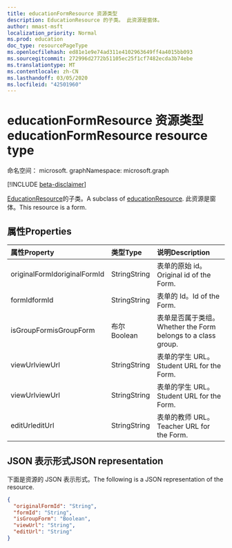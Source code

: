 ```yaml
---
title: educationFormResource 资源类型
description: EducationResource 的子类。 此资源是窗体。
author: mmast-msft
localization_priority: Normal
ms.prod: education
doc_type: resourcePageType
ms.openlocfilehash: ed81e1e9e74ad311e4102963649ff4a4015bb093
ms.sourcegitcommit: 272996d2772b51105ec25f1cf7482ecda3b74ebe
ms.translationtype: MT
ms.contentlocale: zh-CN
ms.lasthandoff: 03/05/2020
ms.locfileid: "42501960"
---
```

# <a name="educationformresource-resource-type"></a><span data-ttu-id="6dfe3-104">educationFormResource 资源类型</span><span class="sxs-lookup"><span data-stu-id="6dfe3-104">educationFormResource resource type</span></span>

<span data-ttu-id="6dfe3-105">命名空间： microsoft. graph</span><span class="sxs-lookup"><span data-stu-id="6dfe3-105">Namespace: microsoft.graph</span></span>

[!INCLUDE [beta-disclaimer](../../includes/beta-disclaimer.md)]

<span data-ttu-id="6dfe3-106">[EducationResource](educationresource.md)的子类。</span><span class="sxs-lookup"><span data-stu-id="6dfe3-106">A subclass of [educationResource](educationresource.md).</span></span> <span data-ttu-id="6dfe3-107">此资源是窗体。</span><span class="sxs-lookup"><span data-stu-id="6dfe3-107">This resource is a form.</span></span>


## <a name="properties"></a><span data-ttu-id="6dfe3-108">属性</span><span class="sxs-lookup"><span data-stu-id="6dfe3-108">Properties</span></span>
| <span data-ttu-id="6dfe3-109">属性</span><span class="sxs-lookup"><span data-stu-id="6dfe3-109">Property</span></span>     | <span data-ttu-id="6dfe3-110">类型</span><span class="sxs-lookup"><span data-stu-id="6dfe3-110">Type</span></span>   |<span data-ttu-id="6dfe3-111">说明</span><span class="sxs-lookup"><span data-stu-id="6dfe3-111">Description</span></span>|
|:---------------|:--------|:----------|
|<span data-ttu-id="6dfe3-112">originalFormId</span><span class="sxs-lookup"><span data-stu-id="6dfe3-112">originalFormId</span></span>|<span data-ttu-id="6dfe3-113">String</span><span class="sxs-lookup"><span data-stu-id="6dfe3-113">String</span></span>|<span data-ttu-id="6dfe3-114">表单的原始 id。</span><span class="sxs-lookup"><span data-stu-id="6dfe3-114">Original id of the Form.</span></span>|
|<span data-ttu-id="6dfe3-115">formId</span><span class="sxs-lookup"><span data-stu-id="6dfe3-115">formId</span></span>|<span data-ttu-id="6dfe3-116">String</span><span class="sxs-lookup"><span data-stu-id="6dfe3-116">String</span></span>|<span data-ttu-id="6dfe3-117">表单的 Id。</span><span class="sxs-lookup"><span data-stu-id="6dfe3-117">Id of the Form.</span></span>|
|<span data-ttu-id="6dfe3-118">isGroupForm</span><span class="sxs-lookup"><span data-stu-id="6dfe3-118">isGroupForm</span></span>|<span data-ttu-id="6dfe3-119">布尔</span><span class="sxs-lookup"><span data-stu-id="6dfe3-119">Boolean</span></span>|<span data-ttu-id="6dfe3-120">表单是否属于类组。</span><span class="sxs-lookup"><span data-stu-id="6dfe3-120">Whether the Form belongs to a class group.</span></span>|
|<span data-ttu-id="6dfe3-121">viewUrl</span><span class="sxs-lookup"><span data-stu-id="6dfe3-121">viewUrl</span></span>|<span data-ttu-id="6dfe3-122">String</span><span class="sxs-lookup"><span data-stu-id="6dfe3-122">String</span></span>|<span data-ttu-id="6dfe3-123">表单的学生 URL。</span><span class="sxs-lookup"><span data-stu-id="6dfe3-123">Student URL for the Form.</span></span>|
|<span data-ttu-id="6dfe3-124">viewUrl</span><span class="sxs-lookup"><span data-stu-id="6dfe3-124">viewUrl</span></span>|<span data-ttu-id="6dfe3-125">String</span><span class="sxs-lookup"><span data-stu-id="6dfe3-125">String</span></span>|<span data-ttu-id="6dfe3-126">表单的学生 URL。</span><span class="sxs-lookup"><span data-stu-id="6dfe3-126">Student URL for the Form.</span></span>|
|<span data-ttu-id="6dfe3-127">editUrl</span><span class="sxs-lookup"><span data-stu-id="6dfe3-127">editUrl</span></span>|<span data-ttu-id="6dfe3-128">String</span><span class="sxs-lookup"><span data-stu-id="6dfe3-128">String</span></span>|<span data-ttu-id="6dfe3-129">表单的教师 URL。</span><span class="sxs-lookup"><span data-stu-id="6dfe3-129">Teacher URL for the Form.</span></span>|

## <a name="json-representation"></a><span data-ttu-id="6dfe3-130">JSON 表示形式</span><span class="sxs-lookup"><span data-stu-id="6dfe3-130">JSON representation</span></span>

<span data-ttu-id="6dfe3-131">下面是资源的 JSON 表示形式。</span><span class="sxs-lookup"><span data-stu-id="6dfe3-131">The following is a JSON representation of the resource.</span></span>

<!-- {
  "blockType": "resource",
  "optionalProperties": [

  ],
  "@odata.type": "microsoft.graph.educationFormResource"
}-->

```json
{
  "originalFormId": "String",
  "formId": "String",
  "isGroupForm": "Boolean",
  "viewUrl": "String",
  "editUrl": "String"
}

```

<!-- uuid: 8fcb5dbc-d5aa-4681-8e31-b001d5168d79
2015-10-25 14:57:30 UTC -->
<!--
{
  "type": "#page.annotation",
  "description": "educationFormResource resource",
  "keywords": "",
  "section": "documentation",
  "tocPath": "",
  "suppressions": []
}
-->
